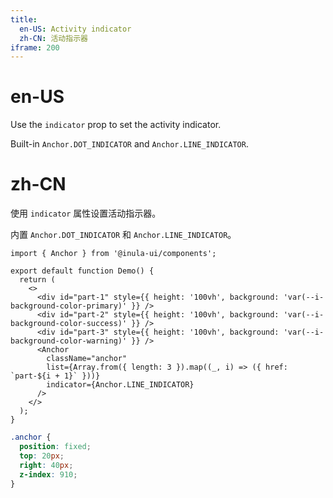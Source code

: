 ```yaml
---
title:
  en-US: Activity indicator
  zh-CN: 活动指示器
iframe: 200
---
```


# en-US

Use the `indicator` prop to set the activity indicator.

Built-in `Anchor.DOT_INDICATOR` and `Anchor.LINE_INDICATOR`.

# zh-CN

使用 `indicator` 属性设置活动指示器。

内置 `Anchor.DOT_INDICATOR` 和 `Anchor.LINE_INDICATOR`。

```tsx
import { Anchor } from '@inula-ui/components';

export default function Demo() {
  return (
    <>
      <div id="part-1" style={{ height: '100vh', background: 'var(--i-background-color-primary)' }} />
      <div id="part-2" style={{ height: '100vh', background: 'var(--i-background-color-success)' }} />
      <div id="part-3" style={{ height: '100vh', background: 'var(--i-background-color-warning)' }} />
      <Anchor
        className="anchor"
        list={Array.from({ length: 3 }).map((_, i) => ({ href: `part-${i + 1}` }))}
        indicator={Anchor.LINE_INDICATOR}
      />
    </>
  );
}
```

```scss
.anchor {
  position: fixed;
  top: 20px;
  right: 40px;
  z-index: 910;
}
```
